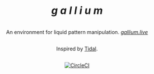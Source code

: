 <h1 align="center"><i>g a l l i u m</i></h1>

![](data:image/gif;base64,R0lGODlhAQABAAAAACH5BAEKAAEALAAAAAABAAEAAAICTAEAOw==)

<p align="center">An environment for liquid pattern manipulation. <i><a href="http://gallium.live">gallium.live</a></i></p>


![](data:image/gif;base64,R0lGODlhAQABAAAAACH5BAEKAAEALAAAAAABAAEAAAICTAEAOw==)


<p align="center">
  Inspired by <a href="https://tidalcycles.org/">Tidal</a>.
</p>

![](data:image/gif;base64,R0lGODlhAQABAAAAACH5BAEKAAEALAAAAAABAAEAAAICTAEAOw==)

<p align="center">
<a href="https://circleci.com/gh/sleexyz/gallium">
  <img alt="CircleCI" src="https://circleci.com/gh/sleexyz/gallium.svg?style=svg"></img>
</a>
</p>
